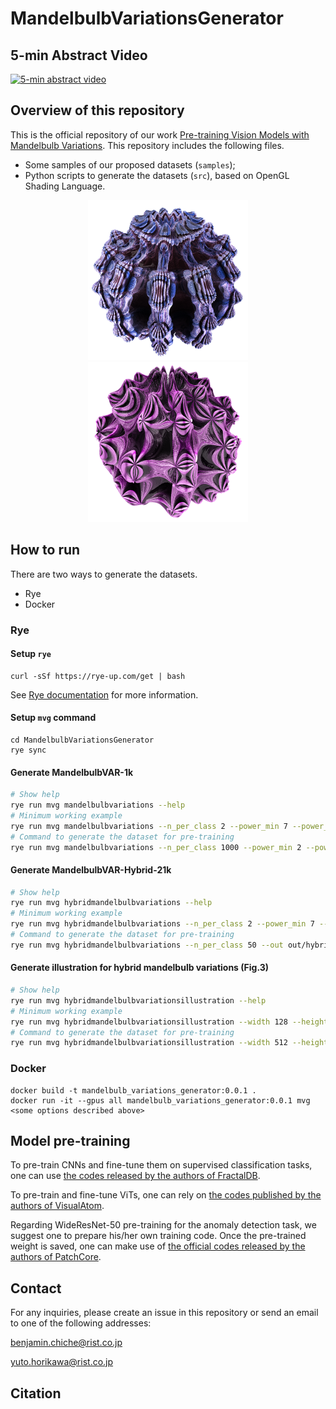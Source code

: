 # MandelbulbVariationsGenerator

## 5-min Abstract Video

[![5-min abstract video](https://img.youtube.com/vi/Chis94rAAuM/0.jpg)](https://www.youtube.com/watch?v=Chis94rAAuM)

## Overview of this repository

This is the official repository of our work [Pre-training Vision Models with Mandelbulb Variations](https://openaccess.thecvf.com/content/CVPR2024/html/Chiche_Pre-training_Vision_Models_with_Mandelbulb_Variations_CVPR_2024_paper.html).
This repository includes the following files.

* Some samples of our proposed datasets (`samples`);
* Python scripts to generate the datasets (`src`), based on OpenGL Shading Language.

<div align="center">
<img src=samples/MandelbulbVAR-1k/power10-rule42/1.png width="256">
<img src=samples/MandelbulbVAR-Hybrid-21k/power10-rule132_power9-rule32/7.png width="256">
</div>

## How to run
There are two ways to generate the datasets.

* Rye
* Docker

### Rye

#### Setup `rye`
```
curl -sSf https://rye-up.com/get | bash
```
See [Rye documentation](https://rye-up.com/guide/installation/) for more information.

#### Setup `mvg` command
```
cd MandelbulbVariationsGenerator
rye sync
```

#### Generate **MandelbulbVAR-1k**

```bash
# Show help
rye run mvg mandelbulbvariations --help
# Minimum working example
rye run mvg mandelbulbvariations --n_per_class 2 --power_min 7 --power_max 8 --rules 488,507 --out out/mandelbulbvariations --width 128 --height 128
# Command to generate the dataset for pre-training
rye run mvg mandelbulbvariations --n_per_class 1000 --power_min 2 --power_max 18 --rules 107,106,263,334,205,271,434,225,331,413,141,167,424,196,222,461,488,109,151,232,42,188,507,32,451,132,190,481,143,96,180,388,397,68,135,197,360,40,465,243,506,160,327,175,105,223,198,332,452,174,281,395,238,386,161,168,204,416,244,418,297 --out out/mandelbulbvariations
```

#### Generate **MandelbulbVAR-Hybrid-21k**

```bash
# Show help
rye run mvg hybridmandelbulbvariations --help
# Minimum working example
rye run mvg hybridmandelbulbvariations --n_per_class 2 --power_min 7 --power_max 8 --rules 488,507 --out out/hybridmandelbulbvariations --width 128 --height 128
# Command to generate the dataset for pre-training
rye run mvg hybridmandelbulbvariations --n_per_class 50 --out out/hybridmandelbulbvariations
```

#### Generate illustration for hybrid mandelbulb variations (Fig.3)

```bash
# Show help
rye run mvg hybridmandelbulbvariationsillustration --help
# Minimum working example
rye run mvg hybridmandelbulbvariationsillustration --width 128 --height 128 --out out/hybridmandelbulbvariationsillustration
# Command to generate the dataset for pre-training
rye run mvg hybridmandelbulbvariationsillustration --width 512 --height 512 --out out/hybridmandelbulbvariationsillustration
```

### Docker

```
docker build -t mandelbulb_variations_generator:0.0.1 .
docker run -it --gpus all mandelbulb_variations_generator:0.0.1 mvg <some options described above>
```

## Model pre-training

To pre-train CNNs and fine-tune them on supervised classification tasks, one can use [the codes released by the authors of FractalDB](https://github.com/hirokatsukataoka16/FractalDB-Pretrained-ResNet-PyTorch). 

To pre-train and fine-tune ViTs, one can rely on [the codes published by the authors of VisualAtom](https://github.com/masora1030/CVPR2023-FDSL-on-VisualAtom). 

Regarding WideResNet-50 pre-training for the anomaly detection task, we suggest one to prepare his/her own training code. Once the pre-trained weight is saved, one can make use of [the official codes released by the authors of PatchCore](https://github.com/amazon-science/patchcore-inspection).

## Contact

For any inquiries, please create an issue in this repository or send an email to one of the following addresses:

benjamin.chiche@rist.co.jp

yuto.horikawa@rist.co.jp

## Citation

